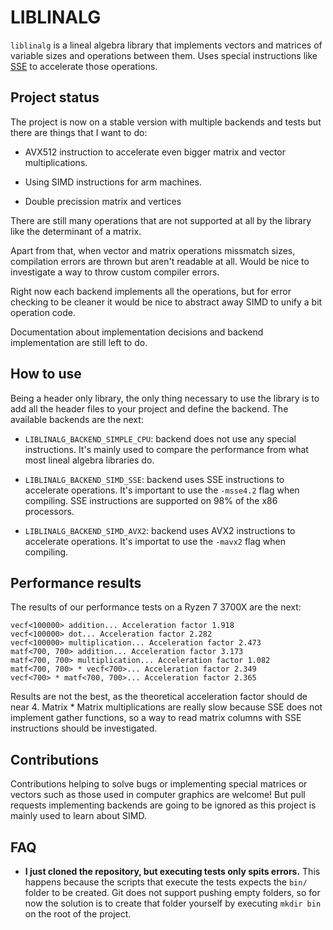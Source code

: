 # LIBLINALG
`liblinalg` is a lineal algebra library that implements vectors and matrices of variable sizes and operations between them. Uses special instructions like [SSE](https://www.intel.com/content/www/us/en/docs/intrinsics-guide/index.html#techs=MMX,SSE,SSE2,SSE3,SSSE3,SSE4_1) to accelerate those operations.

## Project status
The project is now on a stable version with multiple backends and tests but there are things that I want to do:

* AVX512 instruction to accelerate even bigger matrix and vector multiplications.

* Using SIMD instructions for arm machines.

* Double precission matrix and vertices

There are still many operations that are not supported at all by the library like the determinant of a matrix. 

Apart from that, when vector and matrix operations missmatch sizes, compilation errors are thrown but aren't readable at all. Would be nice to investigate a way to throw custom compiler errors.

Right now each backend implements all the operations, but for error checking to be cleaner it would be nice to abstract away SIMD to unify a bit operation code.

Documentation about implementation decisions and backend implementation are still left to do.

## How to use
Being a header only library, the only thing necessary to use the library is to add all the header files to your project and define the backend. The available backends are the next: 

* `LIBLINALG_BACKEND_SIMPLE_CPU`: backend does not use any special instructions. It's mainly used to compare the performance from what most lineal algebra libraries do.

* `LIBLINALG_BACKEND_SIMD_SSE`: backend uses SSE instructions to accelerate operations. It's important to use the `-msse4.2` flag when compiling. SSE instructions are supported on 98% of the x86 processors.

* `LIBLINALG_BACKEND_SIMD_AVX2`: backend uses AVX2 instructions to accelerate operations. It's importat to use the `-mavx2` flag when compiling.

## Performance results
The results of our performance tests on a Ryzen 7 3700X are the next:
```
vecf<100000> addition... Acceleration factor 1.918
vecf<100000> dot... Acceleration factor 2.282
vecf<100000> multiplication... Acceleration factor 2.473
matf<700, 700> addition... Acceleration factor 3.173
matf<700, 700> multiplication... Acceleration factor 1.082
matf<700, 700> * vecf<700>... Acceleration factor 2.349
vecf<700> * matf<700, 700>... Acceleration factor 2.365
```

Results are not the best, as the theoretical acceleration factor should de near 4. Matrix * Matrix multiplications are really slow because SSE does not implement gather functions, so a way to read matrix columns with SSE instructions should be investigated.

## Contributions
Contributions helping to solve bugs or implementing special matrices or vectors such as those used in computer graphics are welcome! But pull requests implementing backends are going to be ignored as this project is mainly used to learn about SIMD.

## FAQ
* **I just cloned the repository, but executing tests only spits errors.** This happens because the scripts that execute the tests expects the `bin/` folder to be created. Git does not support pushing empty folders, so for now the solution is to create that folder yourself by executing `mkdir bin` on the root of the project.

